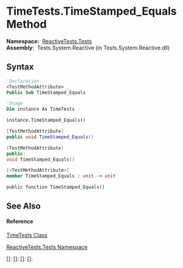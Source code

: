 # TimeTests.TimeStamped\_Equals Method

**Namespace:**  [ReactiveTests.Tests](ReactiveTests.Tests\ReactiveTests.Tests.md)  
**Assembly:**  Tests.System.Reactive (in Tests.System.Reactive.dll)

## Syntax

```vb
'Declaration
<TestMethodAttribute> _
Public Sub TimeStamped_Equals
```

```vb
'Usage
Dim instance As TimeTests

instance.TimeStamped_Equals()
```

```csharp
[TestMethodAttribute]
public void TimeStamped_Equals()
```

```c++
[TestMethodAttribute]
public:
void TimeStamped_Equals()
```

```fsharp
[<TestMethodAttribute>]
member TimeStamped_Equals : unit -> unit 
```

```jscript
public function TimeStamped_Equals()
```

## See Also

#### Reference

[TimeTests Class](TimeTests\TimeTests.md)

[ReactiveTests.Tests Namespace](ReactiveTests.Tests\ReactiveTests.Tests.md)

[]: 
[]: 
[]: 
[]: 